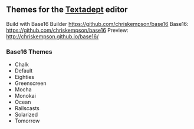 ## Themes for the [Textadept](http://foicica.com/textadept/) editor

Build with Base16 Builder <https://github.com/chriskempson/base16>
Base16: <https://github.com/chriskempson/base16>
Preview: <http://chriskempson.github.io/base16/>

### Base16 Themes
- Chalk
- Default
- Eighties
- Greenscreen
- Mocha
- Monokai
- Ocean
- Railscasts
- Solarized
- Tomorrow
